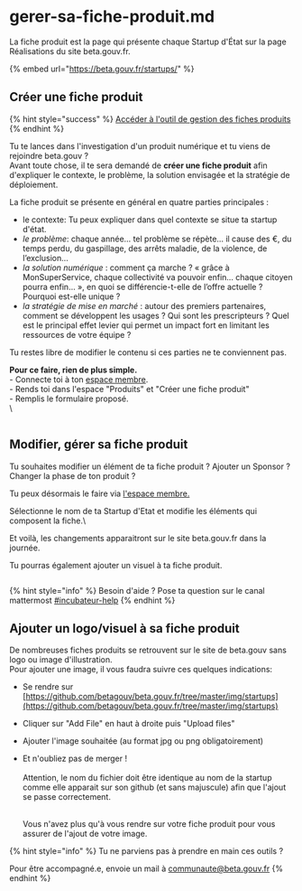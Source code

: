 # gerer-sa-fiche-produit.md

La fiche produit est la page qui présente chaque Startup d'État sur la page Réalisations du site beta.gouv.fr.

{% embed url="https://beta.gouv.fr/startups/" %}

## Créer une fiche produit

{% hint style="success" %}
[Accéder à l'outil de gestion des fiches produits](https://espace-membre.incubateur.net/startups/create-form)
{% endhint %}

Tu te lances dans l'investigation d'un produit numérique et tu viens de rejoindre beta.gouv ?\
Avant toute chose, il te sera demandé de **créer une fiche produit** afin d'expliquer le contexte, le problème, la solution envisagée et la stratégie de déploiement.

La fiche produit se présente en général en quatre parties principales :

* le contexte: Tu peux expliquer dans quel contexte se situe ta startup d'état.
* _le problème_: chaque année… tel problème se répète… il cause des €, du temps perdu, du gaspillage, des arrêts maladie, de la violence, de l’exclusion…
* _la solution numérique_ : comment ça marche ? « grâce à MonSuperService, chaque collectivité va pouvoir enfin… chaque citoyen pourra enfin… », en quoi se différencie-t-elle de l’offre actuelle ? Pourquoi est-elle unique ?
* _la stratégie de mise en marché_ : autour des premiers partenaires, comment se développent les usages ? Qui sont les prescripteurs ? Quel est le principal effet levier qui permet un impact fort en limitant les ressources de votre équipe ?

Tu restes libre de modifier le contenu si ces parties ne te conviennent pas.

**Pour ce faire, rien de plus simple.**\
\- Connecte toi à ton [espace membre](https://espace-membre.incubateur.net/).\
\- Rends toi dans l'espace "Produits" et "Créer une fiche produit"\
\- Remplis le formulaire proposé.\
\\

<figure><img src="../.gitbook/assets/image%20(3).png" alt=""><figcaption></figcaption></figure>

## Modifier, gérer sa fiche produit

Tu souhaites modifier un élément de ta fiche produit ? Ajouter un Sponsor ? Changer la phase de ton produit ?

Tu peux désormais le faire via [l'espace membre.](https://espace-membre.incubateur.net/startups)

Sélectionne le nom de ta Startup d'Etat et modifie les éléments qui composent la fiche.\\

Et voilà, les changements apparaitront sur le site beta.gouv.fr dans la journée.

Tu pourras également ajouter un visuel à ta fiche produit.

<figure><img src="../.gitbook/assets/image%20(22).png" alt=""><figcaption></figcaption></figure>

{% hint style="info" %}
Besoin d'aide ? Pose ta question sur le canal mattermost [#incubateur-help](https://mattermost.incubateur.net/betagouv/channels/incubateur-help)
{% endhint %}

## Ajouter un logo/visuel à sa fiche produit

De nombreuses fiches produits se retrouvent sur le site de beta.gouv sans logo ou image d'illustration.\
Pour ajouter une image, il vous faudra suivre ces quelques indications:

* Se rendre sur [https://github.com/betagouv/beta.gouv.fr/tree/master/img/startups](https://github.com/betagouv/beta.gouv.fr/tree/master/img/startups)
* Cliquer sur "Add File" en haut à droite puis "Upload files"
* Ajouter l'image souhaitée (au format jpg ou png obligatoirement)
*   Et n'oubliez pas de merger !\
    \
    Attention, le nom du fichier doit être identique au nom de la startup comme elle apparait sur son github (et sans majuscule) afin que l'ajout se passe correctement.

    [\
    ](https://github.com/betagouv/beta.gouv.fr/tree/master/img/startups)Vous n'avez plus qu'à vous rendre sur votre fiche produit pour vous assurer de l'ajout de votre image.

{% hint style="info" %}
Tu ne parviens pas à prendre en main ces outils ?

Pour être accompagné.e, envoie un mail à communaute@beta.gouv.fr
{% endhint %}
